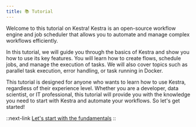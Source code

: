 ```yaml
---
title: 📚 Tutorial
---
```


Welcome to this tutorial on Kestra! Kestra is an open-source workflow engine and job scheduler that allows you to automate and manage complex workflows efficiently.

In this tutorial, we will guide you through the basics of Kestra and show you how to use its key features. You will learn how to create flows, schedule jobs, and manage the execution of tasks. We will also cover topics such as parallel task execution, error handling, or task running in Docker.

This tutorial is designed for anyone who wants to learn how to use Kestra, regardless of their experience level. Whether you are a developer, data scientist, or IT professional, this tutorial will provide you with the knowledge you need to start with Kestra and automate your workflows. So let's get started!


::next-link
[Let's start with the fundamentals](./01.fundamentals.md)
::
